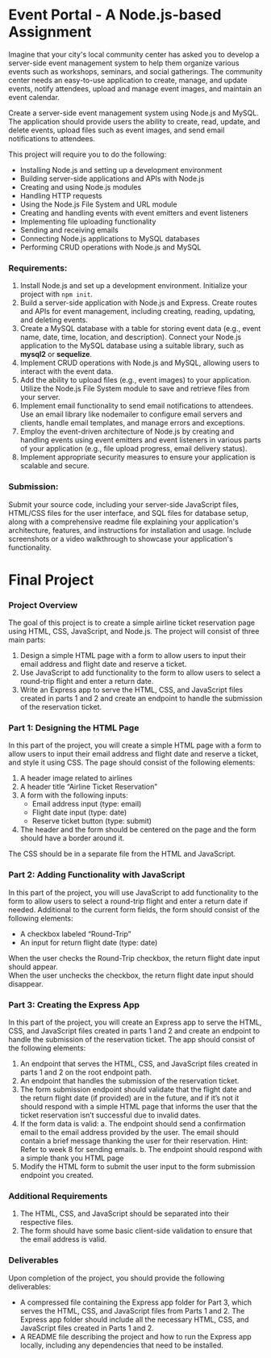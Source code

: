 # Event Portal - A Node.js-based Assignment
Imagine that your city's local community center has asked you to 
develop a server-side event management system to help them organize 
various events such as workshops, seminars, and social gatherings. The 
community center needs an easy-to-use application to create, manage, 
and update events, notify attendees, upload and manage event images, 
and maintain an event calendar.

Create a server-side event management system using Node.js and 
MySQL. The application should provide users the ability to create, read, 
update, and delete events, upload files such as event images, and send 
email notifications to attendees.

This project will require you to do the following:
- Installing Node.js and setting up a development environment
- Building server-side applications and APIs with Node.js
- Creating and using Node.js modules
- Handling HTTP requests
- Using the Node.js File System and URL module
- Creating and handling events with event emitters and event 
listeners
- Implementing file uploading functionality
- Sending and receiving emails
- Connecting Node.js applications to MySQL databases
- Performing CRUD operations with Node.js and MySQL

### Requirements:
1. Install Node.js and set up a development environment. Initialize 
your project with `npm init`.
2. Build a server-side application with Node.js and Express. Create 
routes and APIs for event management, including creating, 
reading, updating, and deleting events.
3. Create a MySQL database with a table for storing event data (e.g., 
event name, date, time, location, and description). Connect your 
Node.js application to the MySQL database using a suitable 
library, such as **mysql2** or **sequelize**.
4. Implement CRUD operations with Node.js and MySQL, allowing 
users to interact with the event data.
5. Add the ability to upload files (e.g., event images) to your 
application. Utilize the Node.js File System module to save and 
retrieve files from your server.
6. Implement email functionality to send email notifications to 
attendees. Use an email library like nodemailer to configure email 
servers and clients, handle email templates, and manage errors 
and exceptions.
7. Employ the event-driven architecture of Node.js by creating and 
handling events using event emitters and event listeners in 
various parts of your application (e.g., file upload progress, email 
delivery status).
8. Implement appropriate security measures to ensure your 
application is scalable and secure.

### Submission: 
Submit your source code, including your server-side 
JavaScript files, HTML/CSS files for the user interface, and SQL files for 
database setup, along with a comprehensive readme file explaining your 
application's architecture, features, and instructions for installation and 
usage. Include screenshots or a video walkthrough to showcase your 
application's functionality.

# Final Project
### Project Overview
The goal of this project is to create a simple airline ticket reservation page using HTML, CSS, 
JavaScript, and Node.js. The project will consist of three main parts:
1. Design a simple HTML page with a form to allow users to input their email address and flight 
date and reserve a ticket.
2. Use JavaScript to add functionality to the form to allow users to select a round-trip flight and 
enter a return date.
3. Write an Express app to serve the HTML, CSS, and JavaScript files created in parts 1 and 2 and 
create an endpoint to handle the submission of the reservation ticket.

### Part 1: Designing the HTML Page
In this part of the project, you will create a simple HTML page with a form to allow users to 
input their email address and flight date and reserve a ticket, and style it using CSS. The page 
should consist of the following elements:
1. A header image related to airlines
2. A header title “Airline Ticket Reservation”
3. A form with the following inputs:
    - Email address input (type: email)
    - Flight date input (type: date)
    - Reserve ticket button (type: submit)
4. The header and the form should be centered on the page and the form should have a border 
around it.

The CSS should be in a separate file from the HTML and JavaScript.

### Part 2: Adding Functionality with JavaScript
In this part of the project, you will use JavaScript to add functionality to the form to allow 
users to select a round-trip flight and enter a return date if needed. Additional to the current 
form fields, the form should consist of the following elements:
- A checkbox labeled “Round-Trip”
- An input for return flight date (type: date)

When the user checks the Round-Trip checkbox, the return flight date input should appear.<br/>
When the user unchecks the checkbox, the return flight date input should disappear.
### Part 3: Creating the Express App
In this part of the project, you will create an Express app to serve the HTML, CSS, and 
JavaScript files created in parts 1 and 2 and create an endpoint to handle the submission of 
the reservation ticket. The app should consist of the following elements:
1. An endpoint that serves the HTML, CSS, and JavaScript files created in parts 1 and 2 on the 
root endpoint path.
2. An endpoint that handles the submission of the reservation ticket.
3. The form submission endpoint should validate that the flight date and the return flight date 
(if provided) are in the future, and if it’s not it should respond with a simple HTML page that 
informs the user that the ticket reservation isn’t successful due to invalid dates.
4. If the form data is valid:
a. The endpoint should send a confirmation email to the email address provided by the 
user. The email should contain a brief message thanking the user for their 
reservation. Hint: Refer to week 8 for sending emails.
b. The endpoint should respond with a simple thank you HTML page
5. Modify the HTML form to submit the user input to the form submission endpoint you 
created.

### Additional Requirements
1. The HTML, CSS, and JavaScript should be separated into their respective files.
2. The form should have some basic client-side validation to ensure that the email address is 
valid.
### Deliverables
Upon completion of the project, you should provide the following deliverables:
- A compressed file containing the Express app folder for Part 3, which serves the HTML, CSS, 
and JavaScript files from Parts 1 and 2. The Express app folder should include all the 
necessary HTML, CSS, and JavaScript files created in Parts 1 and 2.
- A README file describing the project and how to run the Express app locally, including any 
dependencies that need to be installed.